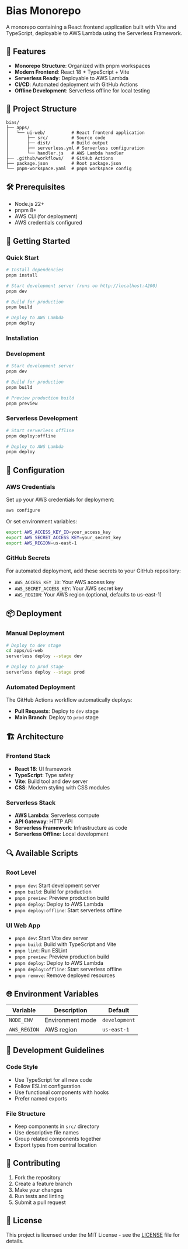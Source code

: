 # Bias Monorepo

A monorepo containing a React frontend application built with Vite and TypeScript, deployable to AWS Lambda using the Serverless Framework.

## 🚀 Features

- **Monorepo Structure**: Organized with pnpm workspaces
- **Modern Frontend**: React 18 + TypeScript + Vite
- **Serverless Ready**: Deployable to AWS Lambda
- **CI/CD**: Automated deployment with GitHub Actions
- **Offline Development**: Serverless offline for local testing

## 📁 Project Structure

```
bias/
├── apps/
│   └── ui-web/          # React frontend application
│       ├── src/         # Source code
│       ├── dist/        # Build output
│       ├── serverless.yml # Serverless configuration
│       └── handler.js   # AWS Lambda handler
├── .github/workflows/   # GitHub Actions
├── package.json         # Root package.json
└── pnpm-workspace.yaml  # pnpm workspace config
```

## 🛠️ Prerequisites

- Node.js 22+
- pnpm 8+
- AWS CLI (for deployment)
- AWS credentials configured

## 🚀 Getting Started

### Quick Start

```bash
# Install dependencies
pnpm install

# Start development server (runs on http://localhost:4200)
pnpm dev

# Build for production
pnpm build

# Deploy to AWS Lambda
pnpm deploy
```

### Installation

### Development

```bash
# Start development server
pnpm dev

# Build for production
pnpm build

# Preview production build
pnpm preview
```

### Serverless Development

```bash
# Start serverless offline
pnpm deploy:offline

# Deploy to AWS Lambda
pnpm deploy
```

## 🔧 Configuration

### AWS Credentials

Set up your AWS credentials for deployment:

```bash
aws configure
```

Or set environment variables:

```bash
export AWS_ACCESS_KEY_ID=your_access_key
export AWS_SECRET_ACCESS_KEY=your_secret_key
export AWS_REGION=us-east-1
```

### GitHub Secrets

For automated deployment, add these secrets to your GitHub repository:

- `AWS_ACCESS_KEY_ID`: Your AWS access key
- `AWS_SECRET_ACCESS_KEY`: Your AWS secret key
- `AWS_REGION`: Your AWS region (optional, defaults to us-east-1)

## 📦 Deployment

### Manual Deployment

```bash
# Deploy to dev stage
cd apps/ui-web
serverless deploy --stage dev

# Deploy to prod stage
serverless deploy --stage prod
```

### Automated Deployment

The GitHub Actions workflow automatically deploys:

- **Pull Requests**: Deploy to `dev` stage
- **Main Branch**: Deploy to `prod` stage

## 🏗️ Architecture

### Frontend Stack

- **React 18**: UI framework
- **TypeScript**: Type safety
- **Vite**: Build tool and dev server
- **CSS**: Modern styling with CSS modules

### Serverless Stack

- **AWS Lambda**: Serverless compute
- **API Gateway**: HTTP API
- **Serverless Framework**: Infrastructure as code
- **Serverless Offline**: Local development

## 🔍 Available Scripts

### Root Level

- `pnpm dev`: Start development server
- `pnpm build`: Build for production
- `pnpm preview`: Preview production build
- `pnpm deploy`: Deploy to AWS Lambda
- `pnpm deploy:offline`: Start serverless offline

### UI Web App

- `pnpm dev`: Start Vite dev server
- `pnpm build`: Build with TypeScript and Vite
- `pnpm lint`: Run ESLint
- `pnpm preview`: Preview production build
- `pnpm deploy`: Deploy to AWS Lambda
- `pnpm deploy:offline`: Start serverless offline
- `pnpm remove`: Remove deployed resources

## 🌐 Environment Variables

| Variable     | Description      | Default       |
| ------------ | ---------------- | ------------- |
| `NODE_ENV`   | Environment mode | `development` |
| `AWS_REGION` | AWS region       | `us-east-1`   |

## 📝 Development Guidelines

### Code Style

- Use TypeScript for all new code
- Follow ESLint configuration
- Use functional components with hooks
- Prefer named exports

### File Structure

- Keep components in `src/` directory
- Use descriptive file names
- Group related components together
- Export types from central location

## 🤝 Contributing

1. Fork the repository
2. Create a feature branch
3. Make your changes
4. Run tests and linting
5. Submit a pull request

## 📄 License

This project is licensed under the MIT License - see the [LICENSE](LICENSE) file for details.
